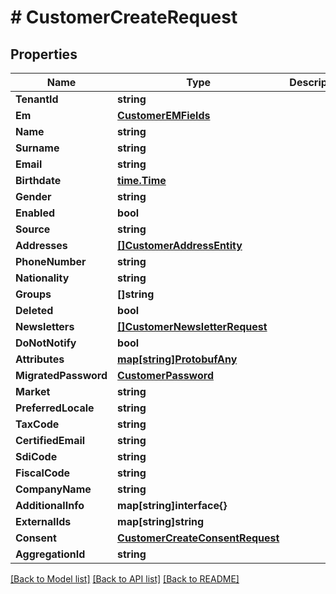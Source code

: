 # # CustomerCreateRequest


## Properties 


Name | Type | Description | Notes
------------ | ------------- | ------------- | -------------
**TenantId**| **string** |   | [optional]
**Em**| [**CustomerEMFields**](CustomerEMFields.md) |   | [optional]
**Name**| **string** |   | [optional]
**Surname**| **string** |   | [optional]
**Email**| **string** |   | [optional]
**Birthdate**| [**time.Time**](time.Time.md) |   | [optional]
**Gender**| **string** |   | [optional]
**Enabled**| **bool** |   | [optional]
**Source**| **string** |   | [optional]
**Addresses**| [**[]CustomerAddressEntity**](CustomerAddressEntity.md) |   | [optional]
**PhoneNumber**| **string** |   | [optional]
**Nationality**| **string** |   | [optional]
**Groups**| **[]string** |   | [optional]
**Deleted**| **bool** |   | [optional]
**Newsletters**| [**[]CustomerNewsletterRequest**](CustomerNewsletterRequest.md) |   | [optional]
**DoNotNotify**| **bool** |   | [optional]
**Attributes**| [**map[string]ProtobufAny**](ProtobufAny.md) |   | [optional]
**MigratedPassword**| [**CustomerPassword**](CustomerPassword.md) |   | [optional]
**Market**| **string** |   | [optional]
**PreferredLocale**| **string** |   | [optional]
**TaxCode**| **string** |   | [optional]
**CertifiedEmail**| **string** |   | [optional]
**SdiCode**| **string** |   | [optional]
**FiscalCode**| **string** |   | [optional]
**CompanyName**| **string** |   | [optional]
**AdditionalInfo**| **map[string]interface{}** |   | [optional]
**ExternalIds**| **map[string]string** |   | [optional]
**Consent**| [**CustomerCreateConsentRequest**](CustomerCreateConsentRequest.md) |   | [optional]
**AggregationId**| **string** |   | [optional]


[[Back to Model list]](../../README.md#models) [[Back to API list]](../../README.md#endpoints) [[Back to README]](../../README.md)

